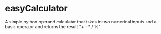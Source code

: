# easyCalculator
A simple python operand calculator that takes in two numerical inputs and a basic operator and returns the result
"+ - * / %"

